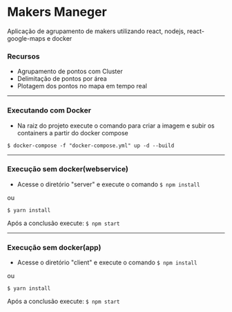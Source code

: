 # Makers Maneger
Aplicação de agrupamento de makers utilizando react, nodejs, react-google-maps e docker

### Recursos

- Agrupamento de pontos com Cluster
- Delimitação de pontos por área 
- Plotagem dos pontos no mapa em tempo real

----
### Executando com Docker

- Na raiz do projeto execute o comando para criar a imagem e subir os containers a partir do docker compose

`$ docker-compose -f "docker-compose.yml" up -d --build`

----

### Execução sem docker(webservice)

- Acesse o diretório "server" e execute o comando
`$ npm install`

ou

`$ yarn install`

Após a conclusão execute: 
`$ npm start`

----

### Execução sem docker(app)

- Acesse o diretório "client" e execute o comando
`$ npm install`

ou

`$ yarn install`

Após a conclusão execute: 
`$ npm start`